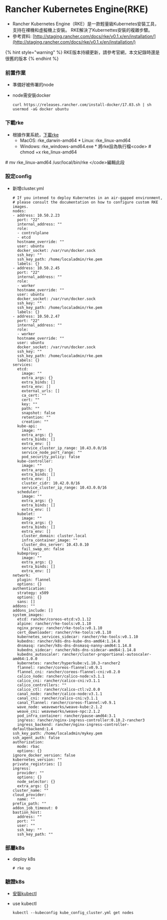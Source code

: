 # Rancher Kubernetes Engine\(RKE\)

* Rancher Kubernetes Engine（RKE）是一款輕量級Kubernetes安裝工具，支持在裸機和虛擬機上安裝。 RKE解決了Kubernettes安裝的複雜步驟。
* 參考資料: [http://staging.rancher.com/docs/rke/v0.1.x/en/installation/](http://staging.rancher.com/docs/rke/v0.1.x/en/installation/)

{% hint style="warning" %}
RKE版本持續更新，請參考官網，本文紀錄時還是很舊的版本
{% endhint %}

### 前置作業 <a id="&#x524D;&#x7F6E;&#x4F5C;&#x696D;"></a>

* 準備好被佈署的node
* node需安裝docker

  ```text
  curl https://releases.rancher.com/install-docker/17.03.sh | sh
  usermod -aG docker ubuntu
  ```

### 下載rke <a id="&#x4E0B;&#x8F09;rke"></a>

* 根據作業系統，[下載rke](https://github.com/rancher/rke/releases/tag/v0.1.8-rc5)
  * MacOS: rke_darwin-amd64 \* Linux: rke_linux-amd64
  * Windows: rke_windows-amd64.exe \* 將rke設為執行檔&lt;code&gt; \# chmod +x rke_linux-amd64

\# mv rke\_linux-amd64 /usr/local/bin/rke &lt;/code&gt;編輯此段

### 設定config <a id="&#x8A2D;&#x5B9A;config"></a>

* 新增cluster.yml

  ```text
  # If you intened to deploy Kubernetes in an air-gapped environment,
  # please consult the documentation on how to configure custom RKE images.
  nodes:
  - address: 10.50.2.23
    port: "22"
    internal_address: ""
    role:
    - controlplane
    - etcd
    hostname_override: ""
    user: ubuntu
    docker_socket: /var/run/docker.sock
    ssh_key: ""
    ssh_key_path: /home/localadmin/rke.pem
    labels: {}
  - address: 10.50.2.45
    port: "22"
    internal_address: ""
    role:
    - worker
    hostname_override: ""
    user: ubuntu
    docker_socket: /var/run/docker.sock
    ssh_key: ""
    ssh_key_path: /home/localadmin/rke.pem
    labels: {}
  - address: 10.50.2.47
    port: "22"
    internal_address: ""
    role:
    - worker
    hostname_override: ""
    user: ubuntu
    docker_socket: /var/run/docker.sock
    ssh_key: ""
    ssh_key_path: /home/localadmin/rke.pem
    labels: {}
  services:
    etcd:
      image: ""
      extra_args: {}
      extra_binds: []
      extra_env: []
      external_urls: []
      ca_cert: ""
      cert: ""
      key: ""
      path: ""
      snapshot: false
      retention: ""
      creation: ""
    kube-api:
      image: ""
      extra_args: {}
      extra_binds: []
      extra_env: []
      service_cluster_ip_range: 10.43.0.0/16
      service_node_port_range: ""
      pod_security_policy: false
    kube-controller:
      image: ""
      extra_args: {}
      extra_binds: []
      extra_env: []
      cluster_cidr: 10.42.0.0/16
      service_cluster_ip_range: 10.43.0.0/16
    scheduler:
      image: ""
      extra_args: {}
      extra_binds: []
      extra_env: []
    kubelet:
      image: ""
      extra_args: {}
      extra_binds: []
      extra_env: []
      cluster_domain: cluster.local
      infra_container_image: ""
      cluster_dns_server: 10.43.0.10
      fail_swap_on: false
    kubeproxy:
      image: ""
      extra_args: {}
      extra_binds: []
      extra_env: []
  network:
    plugin: flannel
    options: {}
  authentication:
    strategy: x509
    options: {}
    sans: []
  addons: ""
  addons_include: []
  system_images:
    etcd: rancher/coreos-etcd:v3.1.12
    alpine: rancher/rke-tools:v0.1.10
    nginx_proxy: rancher/rke-tools:v0.1.10
    cert_downloader: rancher/rke-tools:v0.1.10
    kubernetes_services_sidecar: rancher/rke-tools:v0.1.10
    kubedns: rancher/k8s-dns-kube-dns-amd64:1.14.8
    dnsmasq: rancher/k8s-dns-dnsmasq-nanny-amd64:1.14.8
    kubedns_sidecar: rancher/k8s-dns-sidecar-amd64:1.14.8
    kubedns_autoscaler: rancher/cluster-proportional-autoscaler-amd64:1.0.0
    kubernetes: rancher/hyperkube:v1.10.3-rancher2
    flannel: rancher/coreos-flannel:v0.9.1
    flannel_cni: rancher/coreos-flannel-cni:v0.2.0
    calico_node: rancher/calico-node:v3.1.1
    calico_cni: rancher/calico-cni:v3.1.1
    calico_controllers: ""
    calico_ctl: rancher/calico-ctl:v2.0.0
    canal_node: rancher/calico-node:v3.1.1
    canal_cni: rancher/calico-cni:v3.1.1
    canal_flannel: rancher/coreos-flannel:v0.9.1
    wave_node: weaveworks/weave-kube:2.1.2
    weave_cni: weaveworks/weave-npc:2.1.2
    pod_infra_container: rancher/pause-amd64:3.1
    ingress: rancher/nginx-ingress-controller:0.10.2-rancher3
    ingress_backend: rancher/nginx-ingress-controller-defaultbackend:1.4
  ssh_key_path: /home/localadmin/mykey.pem
  ssh_agent_auth: false
  authorization:
    mode: rbac
    options: {}
  ignore_docker_version: false
  kubernetes_version: ""
  private_registries: []
  ingress:
    provider: ""
    options: {}
    node_selector: {}
    extra_args: {}
  cluster_name: ""
  cloud_provider:
    name: ""
  prefix_path: ""
  addon_job_timeout: 0
  bastion_host:
    address: ""
    port: ""
    user: ""
    ssh_key: ""
    ssh_key_path: ""
  ```

### 部屬k8s <a id="&#x90E8;&#x5C6C;k8s"></a>

* deploy k8s

  ```text
  # rke up
  ```

### 驗證k8s <a id="&#x9A57;&#x8B49;k8s"></a>

* [安裝kubectl](https://kubernetes.io/docs/reference/kubectl/kubectl/)
* use kubectl

  ```text
  kubectl --kubeconfig kube_config_cluster.yml get nodes
  ```

